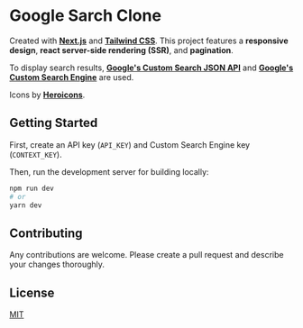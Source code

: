# Google Sarch Clone

Created with [**Next.js**](https://nextjs.org/) and [**Tailwind CSS**](https://tailwindcss.com/). This project features a **responsive design**, **react server-side rendering (SSR)**, and **pagination**.

To display search results, [**Google's Custom Search JSON API**](https://developers.google.com/custom-search/v1/introduction#identify_your_application_to_google_with_api_key) and [**Google's Custom Search Engine**](https://cse.google.com/) are used.

Icons by [**Heroicons**](https://heroicons.com/).

## Getting Started

First, create an API key (`API_KEY`) and Custom Search Engine key (`CONTEXT_KEY`).

Then, run the development server for building locally:

```bash
npm run dev
# or
yarn dev
```

## Contributing
Any contributions are welcome. Please create a pull request and describe your changes thoroughly.

## License
[MIT](https://choosealicense.com/licenses/mit/)
